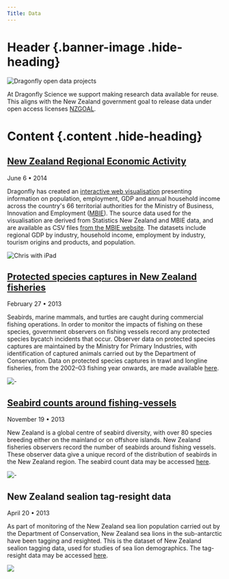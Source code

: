 ```yaml
---
Title: Data
---
```


# Header {.banner-image .hide-heading}

![Dragonfly open data projects](/images/819829_-downloads-01CWNZS_NZS_1060.jpg)

At Dragonfly Science we support making research data available for reuse.
This aligns with the New Zealand government goal to release data under open access licenses
[NZGOAL](http://ict.govt.nz/guidance-and-resources/information-and-data/nzgoal/).

# Content {.content .hide-heading}

## [New Zealand Regional Economic Activity](http://www.mbie.govt.nz/what-we-do/business-growth-agenda/regions)

June 6 • 2014

Dragonfly has created an [interactive web visualisation](http://www.mbie.govt.nz/what-we-do/business-growth-agenda/regions/interactive-web-tool)
presenting information on population, employment, GDP and annual household income across
the country's 66 territorial authorities for the Ministry of Business, Innovation and Employment ([MBIE](http://www.mbie.govt.nz/)).
The source data used for the visualisation are derived from Statistics New Zealand and MBIE data,
and are available as CSV files [from the MBIE website](http://www.mbie.govt.nz/what-we-do/business-growth-agenda/regions).
The datasets include regional GDP by industry, household income, employment by industry,
tourism origins and products, and population.

![Chris with iPad](/posts/2014-06-11-regional-economic-activity-report-gets-interactive/teaser.jpg)

## [Protected species captures in New Zealand fisheries](http://data.dragonfly.co.nz/psc/)

February 27 • 2013

Seabirds, marine mammals, and turtles are caught during commercial fishing operations.
In order to monitor the impacts of fishing on these species, government observers on fishing vessels
record any protected species bycatch incidents that occur.
Observer data on protected species captures are maintained by the Ministry for Primary
Industries, with identification of captured animals carried out by the Department of Conservation.
Data on protected species captures in trawl and longline fisheries, from the 2002–03 fishing
year onwards, are made available [here](http://data.dragonfly.co.nz/psc/).

![-](/posts/2013-08-07-podcast-bycatch-data-analysis/teaser.jpg)

## [Seabird counts around fishing-vessels](http://data.dragonfly.co.nz/seabird-counts/)

November 19 • 2013

New Zealand is a global centre of seabird diversity, with over 80 species breeding either on the mainland or on offshore
islands. New Zealand fisheries observers record the number of seabirds around fishing vessels. These observer data give a
unique record of the distribution of seabirds in the New Zealand region.
The seabird count data may be accessed [here](http://data.dragonfly.co.nz/seabird-counts/).

![-](/images/xci_all_all_1-180x60.png)

## New Zealand sealion tag-resight data

April 20 • 2013

As part of monitoring of the New Zealand sea lion population carried out by the Department of Conservation, New Zealand sea
lions in the sub-antarctic have been tagging and resighted. This is the dataset of New Zealand sealion tagging data, used for
studies of sea lion demographics.
The tag-resight data may be accessed [here](http://data.dragonfly.co.nz/nzsl-demographics/).

![](/images/sealion-yawn-180x189.jpg)
